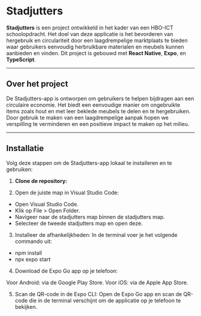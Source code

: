 # Stadjutters

**Stadjutters** is een project ontwikkeld in het kader van een HBO-ICT schoolopdracht. Het doel van deze applicatie is het bevorderen van hergebruik en circulariteit door een laagdrempelige marktplaats te bieden waar gebruikers eenvoudig herbruikbare materialen en meubels kunnen aanbieden en vinden. Dit project is gebouwd met **React Native**, **Expo**, en **TypeScript**.

---

## Over het project

De Stadjutters-app is ontworpen om gebruikers te helpen bijdragen aan een circulaire economie. Het biedt een eenvoudige manier om ongebruikte items zoals hout en met leer beklede meubels te delen en te hergebruiken. Door gebruik te maken van een laagdrempelige aanpak hopen we verspilling te verminderen en een positieve impact te maken op het milieu.

---

## Installatie

Volg deze stappen om de Stadjutters-app lokaal te installeren en te gebruiken:

1. **Clone de repository:**

2. Open de juiste map in Visual Studio Code:
- Open Visual Studio Code.
- Klik op File > Open Folder.
- Navigeer naar de stadjutters map binnen de stadjutters map.
- Selecteer de tweede stadjutters map en open deze.

3. Installeer de afhankelijkheden: In de terminal voer je het volgende commando uit:
- npm install
- npx expo start

4. Download de Expo Go app op je telefoon:

Voor Android: via de Google Play Store.
Voor iOS: via de Apple App Store.

5. Scan de QR-code in de Expo CLI: Open de Expo Go app en scan de QR-code die in de terminal verschijnt om de applicatie op je telefoon te bekijken.

